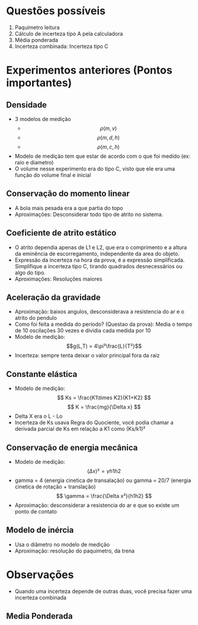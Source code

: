 # Questões possíveis

1. Paquimetro leitura 
2. Cálculo de incerteza tipo A pela calculadora 
3. Média ponderada
4. Incerteza combinada: Incerteza tipo C

# Experimentos anteriores (Pontos importantes)

## Densidade
* 3 modelos de medição
	* $$\rho(m,v)$$
	* $$\rho(m,d,h)$$
	* $$\rho(m,c,h)$$
* Modelo de medição tem que estar de acordo com o que foi medido (ex: raio e diametro)
* O volume nesse experimento era do tipo C, visto que ele era uma função do volume final e inicial

## Conservação do momento linear
* A bola mais pesada era a que partia do topo
* Aproximações: Desconsiderar todo tipo de atrito no sistema.

## Coeficiente de atrito estático
* O atrito dependia apenas de L1 e L2, que era o comprimento e a altura da eminência de escorregamento, independente da area do objeto.
* Expressão da incerteza na hora da prova, é a expressão simplificada. Simplifique a incerteza tipo C, tirando quadrados desnecessários ou algo do tipo.
* Aproximações: Resoluções maiores

## Aceleração da gravidade
* Aproximação: baixos angulos, desconsiderava a resistencia do ar e o atrito do pendulo
* Como foi feita a medida do período? (Questao da prova): Media o tempo de 10 oscilações 30 vezes e dividia cada medida por 10
* Modelo de medição: 
 $$g(L,T) = 4\pi²\frac{L}{T²}$$
* Incerteza: sempre tenta deixar o valor principal fora da raiz

## Constante elástica
* Modelo de medição: 
$$ Ks = \frac{K1\times K2}{K1+K2} $$ 
$$ K = \frac{mg}{\Delta x} $$
* Delta X era o L - Lo
* Incerteza de Ks usava Regra do Quociente, você podia chamar a derivada parcial de Ks em relação a K1 como (Ks/k1)²

## Conservação de energia mecânica
* Modelo de medição: 
$$(\Delta x)²=\gamma h1 h2$$
* gamma = 4 (energia cinetica de transalação) ou gamma = 20/7 (energia cinetica de rotação + translação)
$$ \gamma = \frac{\Delta x²}{h1h2} $$
* Aproximação: desconsiderar a resistencia do ar e que so existe um ponto de contato

## Modelo de inércia
* Usa o diâmetro no modelo de medição
* Aproximação: resolução do paquimetro, da trena

# Observações
* Quando uma incerteza depende de outras duas, você precisa fazer uma incerteza combinada

## Media Ponderada